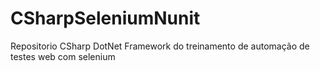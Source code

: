 # CSharpSeleniumNunit
Repositorio CSharp DotNet Framework do treinamento de automação de testes web com selenium
